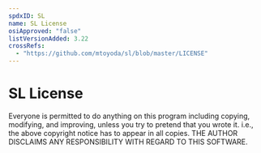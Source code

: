 ```yaml
---
spdxID: SL
name: SL License
osiApproved: "false"
listVersionAdded: 3.22
crossRefs: 
  - "https://github.com/mtoyoda/sl/blob/master/LICENSE"
---
```


# SL License

Everyone is permitted to do anything on this program including copying, modifying, and improving, unless you try to pretend that you wrote it. i.e., the above copyright notice has to appear in all copies. THE AUTHOR DISCLAIMS ANY RESPONSIBILITY WITH REGARD TO THIS SOFTWARE.
